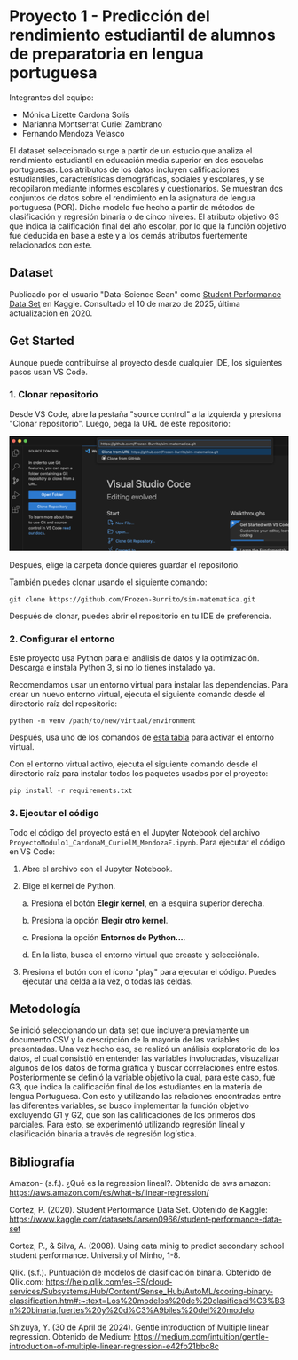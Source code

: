 # Proyecto 1 - Predicción del rendimiento estudiantil de alumnos de preparatoria en lengua portuguesa

Integrantes del equipo:

- Mónica Lizette Cardona Solís
- Marianna Montserrat Curiel Zambrano
- Fernando Mendoza Velasco

El dataset seleccionado surge a partir de un estudio que analiza el rendimiento estudiantil en educación media superior en dos escuelas portuguesas. Los atributos de los datos incluyen calificaciones estudiantiles, características demográficas, sociales y escolares, y se recopilaron mediante informes escolares y cuestionarios. Se muestran dos conjuntos de datos sobre el rendimiento en la asignatura de lengua portuguesa (POR). Dicho modelo fue hecho a partir de métodos de clasificación y regresión binaria o de cinco niveles. El atributo objetivo G3 que indica la calificación final del año escolar, por lo que la función objetivo fue deducida en base a este y a los demás atributos fuertemente relacionados con este.

## Dataset

Publicado por el usuario "Data-Science Sean" como [Student Performance Data Set](https://www.kaggle.com/datasets/larsen0966/student-performance-data-set) en Kaggle. Consultado el 10 de marzo de 2025, última actualización en 2020.

## Get Started

Aunque puede contribuirse al proyecto desde cualquier IDE, los siguientes pasos usan VS Code.

### 1. Clonar repositorio

Desde VS Code, abre la pestaña "source control" a la izquierda y presiona "Clonar repositorio". Luego, pega la URL de este repositorio:

![Clonar repositorio desde VS Code](img/clonar_github.png)

Después, elige la carpeta donde quieres guardar el repositorio.

También puedes clonar usando el siguiente comando:

```
git clone https://github.com/Frozen-Burrito/sim-matematica.git
```

Después de clonar, puedes abrir el repositorio en tu IDE de preferencia.

### 2. Configurar el entorno

Este proyecto usa Python para el análisis de datos y la optimización. Descarga e instala Python 3, si no lo tienes instalado ya.

Recomendamos usar un entorno virtual para instalar las dependencias. Para crear un nuevo entorno virtual, ejecuta el siguiente comando desde el directorio raíz del repositorio:

```
python -m venv /path/to/new/virtual/environment
```

Después, usa uno de los comandos de [esta tabla](https://docs.python.org/3/library/venv.html#how-venvs-work) para activar el entorno virtual.

Con el entorno virtual activo, ejecuta el siguiente comando desde el directorio raíz para instalar todos los paquetes usados por el proyecto:

```
pip install -r requirements.txt
```

### 3. Ejecutar el código

Todo el código del proyecto está en el Jupyter Notebook del archivo `ProyectoModulo1_CardonaM_CurielM_MendozaF.ipynb`. Para ejecutar el código en VS Code:

1. Abre el archivo con el Jupyter Notebook. 
2. Elige el kernel de Python.
    
    a. Presiona el botón **Elegir kernel**, en la esquina superior derecha.
  
    b. Presiona la opción **Elegir otro kernel**.
  
    c. Presiona la opción **Entornos de Python...**.
    
    d. En la lista, busca el entorno virtual que creaste y selecciónalo.

3. Presiona el botón con el ícono "play" para ejecutar el código. Puedes ejecutar una celda a la vez, o todas las celdas.

## Metodología
Se inició seleccionando un data set que incluyera previamente un documento CSV y la descripción de la mayoría de las variables presentadas. Una vez hecho eso, se realizó un análisis exploratorio de los datos, el cual consistió en entender las variables involucradas, visuzalizar algunos de los datos de forma gráfica y buscar correlaciones entre estos. Posteriormente se definió la variable objetivo la cual, para este caso, fue G3, que indica la calificación final de los estudiantes en la materia de lengua Portuguesa. Con esto y utilizando las relaciones encontradas entre las diferentes variables, se busco implementar la función objetivo excluyendo G1 y G2, que son las calificaciones de los primeros dos parciales. Para esto, se experimentó utilizando regresión lineal y clasificación binaria a través de regresión logística.

## Bibliografía

Amazon- (s.f.). ¿Qué es la regression lineal?. Obtenido de aws amazon: https://aws.amazon.com/es/what-is/linear-regression/ 

Cortez, P. (2020). Student Performance Data Set. Obtenido de Kaggle: https://www.kaggle.com/datasets/larsen0966/student-performance-data-set

Cortez, P., & Silva, A. (2008). Using data minig to predict secondary school student performance. University of Minho, 1-8.

Qlik. (s.f.). Puntuación de modelos de clasificación binaria. Obtenido de Qlik.com: https://help.qlik.com/es-ES/cloud-services/Subsystems/Hub/Content/Sense_Hub/AutoML/scoring-binary-classification.htm#:~:text=Los%20modelos%20de%20clasificaci%C3%B3n%20binaria,fuertes%20y%20d%C3%A9biles%20del%20modelo.

Shizuya, Y. (30 de April de 2024). Gentle introduction of Multiple linear regression. Obtenido de Medium: https://medium.com/intuition/gentle-introduction-of-multiple-linear-regression-e42fb21bbc8c